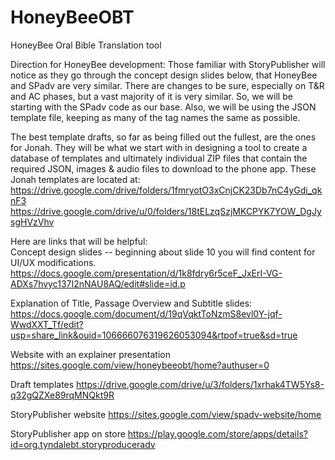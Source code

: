 # HoneyBeeOBT
HoneyBee Oral Bible Translation tool

Direction for HoneyBee development:
Those familiar with StoryPublisher will notice as they go through the concept design slides below, that HoneyBee and SPadv are very similar.  There are changes to be sure, especially on T&R and AC phases, but a vast majority of it is very similar.  So, we will be starting with the SPadv code as our base.  Also, we will be using the JSON template file, keeping as many of the tag names the same as possible.

The best template drafts, so far as being filled out the fullest, are the ones for Jonah.  They will be what we start with in designing a tool to create a database of templates and ultimately individual ZIP files that contain the required JSON, images & audio files to download to the phone app.  These Jonah templates are located at:
https://drive.google.com/drive/folders/1fmryotO3xCnjCK23Db7nC4yGdi_qknF3
https://drive.google.com/drive/u/0/folders/18tELzqSzjMKCPYK7YOW_DgJysgHVzVhv

Here are links that will be helpful:<br>
Concept design slides -- beginning about slide 10 you will find content for UI/UX modifications. 
https://docs.google.com/presentation/d/1k8fdry6r5ceF_JxErI-VG-ADXs7hvyc137I2nNAU8AQ/edit#slide=id.p

Explanation of Title, Passage Overview and Subtitle slides:
https://docs.google.com/document/d/19qVqktToNzmS8evl0Y-jqf-WwdXXT_Tf/edit?usp=share_link&ouid=106666076319626053094&rtpof=true&sd=true

Website with an explainer presentation
https://sites.google.com/view/honeybeeobt/home?authuser=0

Draft templates 
https://drive.google.com/drive/u/3/folders/1xrhak4TW5Ys8-q32gQZXe89rqMNQkt9R

StoryPublisher website
https://sites.google.com/view/spadv-website/home

StoryPublisher app on store
https://play.google.com/store/apps/details?id=org.tyndalebt.storyproduceradv
